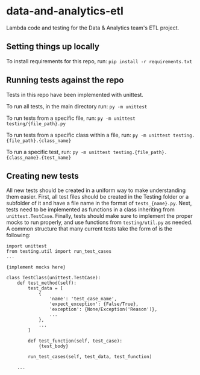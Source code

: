 # data-and-analytics-etl
Lambda code and testing for the Data &amp; Analytics team's ETL project.

## Setting things up locally
To install requirements for this repo, run:
`pip install -r requirements.txt`

## Running tests against the repo
Tests in this repo have been implemented with unittest.

To run all tests, in the main directory run:
`py -m unittest`

To run tests from a specific file, run:
`py -m unittest testing/{file_path}.py`

To run tests from a specific class within a file, run:
`py -m unittest testing.{file_path}.{class_name}`

To run a specific test, run:
`py -m unittest testing.{file_path}.{class_name}.{test_name}`

## Creating new tests
All new tests should be created in a uniform way to make understanding them easier.  First, all test files should be created in the Testing folder or a subfolder of it and have a file name in the format of `tests_{name}.py`.  Next, tests need to be implemented as functions in a class inheriting from `unittest.TestCase`. Finally, tests should make sure to implement the proper mocks to run properly, and use functions from `testing/util.py` as needed.  A common structure that many current tests take the form of is the following:

```
import unittest
from testing.util import run_test_cases
...

{implement mocks here}

class TestClass(unittest.TestCase):
    def test_method(self):
        test_data = [
            {
                'name': 'test_case_name',
                'expect_exception': {False/True},
                'exception': {None/Exception('Reason')},
                ...
            },
            ...
        ]

        def test_function(self, test_case):
            {test_body}

        run_test_cases(self, test_data, test_function)

    ...
```
